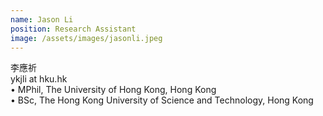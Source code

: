 ```yaml
---
name: Jason Li  
position: Research Assistant  
image: /assets/images/jasonli.jpeg
---
```

李應祈    
ykjli at hku.hk    
• MPhil, The University of Hong Kong, Hong Kong  
• BSc, The Hong Kong University of Science and Technology, Hong Kong  
